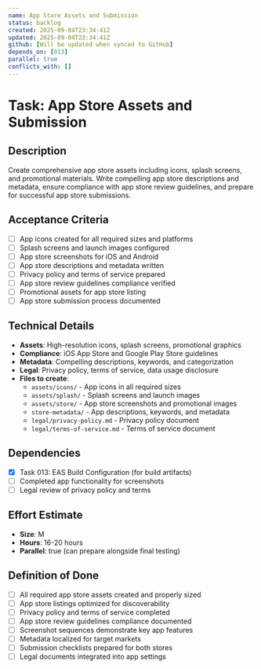 ```yaml
---
name: App Store Assets and Submission
status: backlog
created: 2025-09-04T23:34:41Z
updated: 2025-09-04T23:34:41Z
github: [Will be updated when synced to GitHub]
depends_on: [013]
parallel: true
conflicts_with: []
---
```


# Task: App Store Assets and Submission

## Description

Create comprehensive app store assets including icons, splash screens, and promotional materials. Write compelling app store descriptions and metadata, ensure compliance with app store review guidelines, and prepare for successful app store submissions.

## Acceptance Criteria

- [ ] App icons created for all required sizes and platforms
- [ ] Splash screens and launch images configured
- [ ] App store screenshots for iOS and Android
- [ ] App store descriptions and metadata written
- [ ] Privacy policy and terms of service prepared
- [ ] App store review guidelines compliance verified
- [ ] Promotional assets for app store listing
- [ ] App store submission process documented

## Technical Details

- **Assets**: High-resolution icons, splash screens, promotional graphics
- **Compliance**: iOS App Store and Google Play Store guidelines
- **Metadata**: Compelling descriptions, keywords, and categorization
- **Legal**: Privacy policy, terms of service, data usage disclosure
- **Files to create**:
  - `assets/icons/` - App icons in all required sizes
  - `assets/splash/` - Splash screens and launch images  
  - `assets/store/` - App store screenshots and promotional images
  - `store-metadata/` - App descriptions, keywords, and metadata
  - `legal/privacy-policy.md` - Privacy policy document
  - `legal/terms-of-service.md` - Terms of service document

## Dependencies

- [x] Task 013: EAS Build Configuration (for build artifacts)
- [ ] Completed app functionality for screenshots
- [ ] Legal review of privacy policy and terms

## Effort Estimate

- **Size**: M
- **Hours**: 16-20 hours
- **Parallel**: true (can prepare alongside final testing)

## Definition of Done

- [ ] All required app store assets created and properly sized
- [ ] App store listings optimized for discoverability
- [ ] Privacy policy and terms of service completed
- [ ] App store review guidelines compliance documented
- [ ] Screenshot sequences demonstrate key app features
- [ ] Metadata localized for target markets
- [ ] Submission checklists prepared for both stores
- [ ] Legal documents integrated into app settings